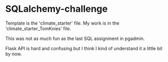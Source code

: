 # SQLalchemy-challenge

Template is the 'climate_starter' file.  My work is in the 'climate_starter_TomKnies' file.

This was not as much fun as the last SQL assignment in pgadmin.

Flask API is hard and confusing but I think I kind of understand it a little bit by now.
